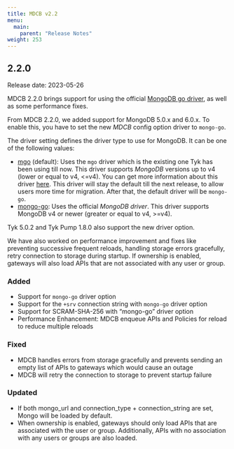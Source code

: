 ```yaml
---
title: MDCB v2.2
menu:
  main:
    parent: "Release Notes"
weight: 253
---
```


## 2.2.0

Release date: 2023-05-26

MDCB 2.2.0 brings support for using the official [MongoDB go driver](https://www.mongodb.com/docs/drivers/go/current/?_ga=2.196564399.289488302.1688466439-526957880.1688466345#mongodb-go-driver), as well as some performance fixes.

From MDCB 2.2.0, we added support for MongoDB 5.0.x and 6.0.x. To enable this, you have to set the new _MDCB_ config option driver to `mongo-go`.

The driver setting defines the driver type to use for MongoDB. It can be one of the following values:

- [mgo](https://github.com/go-mgo/mgo) (default): Uses the `mgo` driver which is the existing one Tyk has been using till now. This driver supports _MongoDB_ versions up to v4 (lower or equal to v4, <=v4). You can get more information about this driver [here](https://github.com/go-mgo/mgo). This driver will stay the default till the next release, to allow users more time for migration. After that, the default driver will be `mongo-go`.
- [mongo-go](https://github.com/mongodb/mongo-go-driver): Uses the official _MongoDB driver_. This driver supports MongoDB v4 or newer (greater or equal to v4, >=v4).

Tyk 5.0.2 and Tyk Pump 1.8.0 also support the new driver option.

We have also worked on performance improvement and fixes like preventing successive frequent reloads, handling storage errors gracefully, retry connection to storage during startup. If ownership is enabled, gateways will also load APIs that are not associated with any user or group.

### Added

- Support for `mongo-go` driver option
- Support for the `+srv` connection string with `mongo-go` driver option
- Support for SCRAM-SHA-256 with “mongo-go” driver option
- Performance Enhancement: MDCB enqueue APIs and Policies for reload to reduce multiple reloads

### Fixed

- MDCB handles errors from storage gracefully and prevents sending an empty list of APIs to gateways which would cause an outage
- MDCB will retry the connection to storage to prevent startup failure

### Updated

- If both mongo_url and connection_type + connection_string are set, Mongo will be loaded by default.
- When ownership is enabled, gateways should only load APIs that are associated with the user or group. Additionally, APIs with no association with any users or groups are also loaded.
